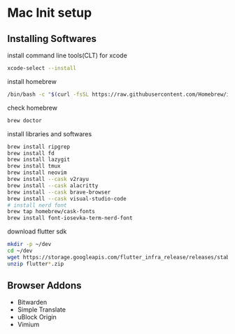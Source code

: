 # Mac Init setup

## Installing Softwares

install command line tools(CLT) for xcode

```sh
xcode-select --install
```

install homebrew

```sh
/bin/bash -c "$(curl -fsSL https://raw.githubusercontent.com/Homebrew/install/HEAD/install.sh)"
```

check homebrew
```sh
brew doctor
```

install libraries and softwares

```sh
brew install ripgrep
brew install fd
brew install lazygit
brew install tmux
brew install neovim
brew install --cask v2rayu
brew install --cask alacritty
brew install --cask brave-browser
brew install --cask visual-studio-code
# install nerd font
brew tap homebrew/cask-fonts
brew install font-iosevka-term-nerd-font
```



download flutter sdk

```sh
mkdir -p ~/dev
cd ~/dev
wget https://storage.googleapis.com/flutter_infra_release/releases/stable/macos/flutter_macos_arm64_3.16.3-stable.zip
unzip flutter*.zip
```

## Browser Addons

* Bitwarden
* Simple Translate
* uBlock Origin
* Vimium
